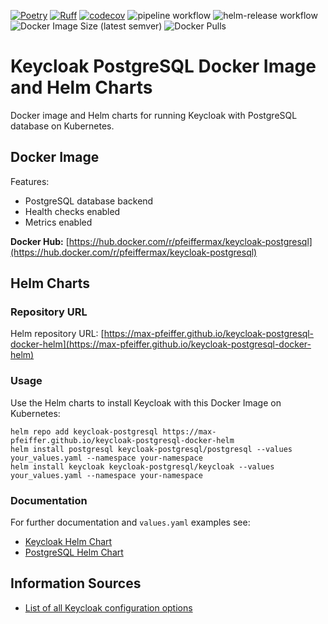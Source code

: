 [![Poetry](https://img.shields.io/endpoint?url=https://python-poetry.org/badge/v0.json)](https://python-poetry.org/)
[![Ruff](https://img.shields.io/endpoint?url=https://raw.githubusercontent.com/astral-sh/ruff/main/assets/badge/v2.json)](https://github.com/astral-sh/ruff)
[![codecov](https://codecov.io/gh/max-pfeiffer/keycloak-postgresql-docker-helm/graph/badge.svg?token=ATRh4DIH7r)](https://codecov.io/gh/max-pfeiffer/keycloak-postgresql-docker-helm)
![pipeline workflow](https://github.com/max-pfeiffer/keycloak-postgresql-docker-helm/actions/workflows/pipeline.yml/badge.svg)
![helm-release workflow](https://github.com/max-pfeiffer/keycloak-postgresql-docker-helm/actions/workflows/helm-release.yaml/badge.svg)
![Docker Image Size (latest semver)](https://img.shields.io/docker/image-size/pfeiffermax/keycloak-postgresql?sort=semver)
![Docker Pulls](https://img.shields.io/docker/pulls/pfeiffermax/keycloak-postgresql)
# Keycloak PostgreSQL Docker Image and Helm Charts 
Docker image and Helm charts for running Keycloak with PostgreSQL database on Kubernetes.

## Docker Image
Features:
* PostgreSQL database backend
* Health checks enabled
* Metrics enabled

**Docker Hub:** [https://hub.docker.com/r/pfeiffermax/keycloak-postgresql](https://hub.docker.com/r/pfeiffermax/keycloak-postgresql)

## Helm Charts
### Repository URL
Helm repository URL: [https://max-pfeiffer.github.io/keycloak-postgresql-docker-helm](https://max-pfeiffer.github.io/keycloak-postgresql-docker-helm)

### Usage
Use the Helm charts to install Keycloak with this Docker Image on Kubernetes:
```shell
helm repo add keycloak-postgresql https://max-pfeiffer.github.io/keycloak-postgresql-docker-helm
helm install postgresql keycloak-postgresql/postgresql --values your_values.yaml --namespace your-namespace
helm install keycloak keycloak-postgresql/keycloak --values your_values.yaml --namespace your-namespace
```

### Documentation
For further documentation and `values.yaml` examples see:
* [Keycloak Helm Chart](charts%2Fkeycloak%2FREADME.md)
* [PostgreSQL Helm Chart](charts%2Fpostgresql%2FREADME.md)

## Information Sources
* [List of all Keycloak configuration options](https://www.keycloak.org/server/all-config) 